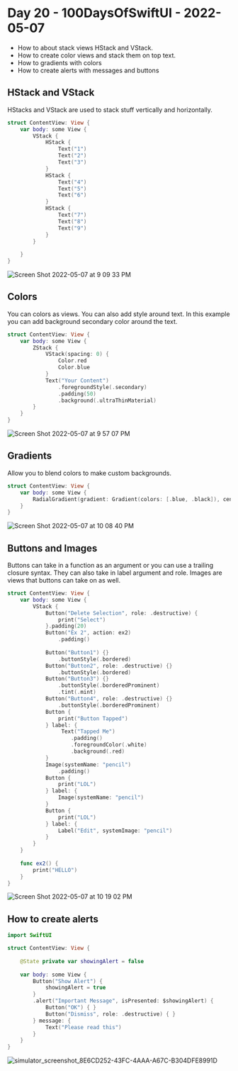 # Day 20 - 100DaysOfSwiftUI - 2022-05-07

- How to about stack views HStack and VStack.
- How to create color views and stack them on top text.
- How to gradients with colors
- How to create alerts with messages and buttons

## HStack and VStack

HStacks and VStack are used to stack stuff vertically and horizontally.

```swift
struct ContentView: View {
    var body: some View {
        VStack {
            HStack {
                Text("1")
                Text("2")
                Text("3")
            }
            HStack {
                Text("4")
                Text("5")
                Text("6")
            }
            HStack {
                Text("7")
                Text("8")
                Text("9")
            }
        }
        
    }
}
```

![Screen Shot 2022-05-07 at 9 09 33 PM](https://user-images.githubusercontent.com/9620015/167281339-7d9ec96b-dd8b-4421-9057-2bc42f846335.png)

## Colors

You can colors as views.  You can also add style around text.  In this example you can add background secondary color around the text.

```swift
struct ContentView: View {
    var body: some View {
        ZStack {
            VStack(spacing: 0) {
                Color.red
                Color.blue
            }
            Text("Your Content")
                .foregroundStyle(.secondary)
                .padding(50)
                .background(.ultraThinMaterial)
        }
    }
}
```

![Screen Shot 2022-05-07 at 9 57 07 PM](https://user-images.githubusercontent.com/9620015/167282444-88a8bd2d-4b8a-4fc2-8c47-1d61c491594d.png)


## Gradients

Allow you to blend colors to make custom backgrounds.


```swift
struct ContentView: View {
    var body: some View {
        RadialGradient(gradient: Gradient(colors: [.blue, .black]), center: .center, startRadius: 20, endRadius: 200)
    }
}
```

![Screen Shot 2022-05-07 at 10 08 40 PM](https://user-images.githubusercontent.com/9620015/167282724-1ce80909-7392-4079-9474-f0a8fb0089ea.png)

## Buttons and Images

Buttons can take in a function as an argument or you can use a trailing closure syntax.    They can also take in label argument and role.  Images are views that buttons can take on as well.


```swift
struct ContentView: View {
    var body: some View {
        VStack {
            Button("Delete Selection", role: .destructive) {
                print("Select")
            }.padding(20)
            Button("Ex 2", action: ex2)
                .padding()
            
            Button("Button1") {}
                .buttonStyle(.bordered)
            Button("Button2", role: .destructive) {}
                .buttonStyle(.bordered)
            Button("Button3") {}
                .buttonStyle(.borderedProminent)
                .tint(.mint)
            Button("Button4", role: .destructive) {}
                .buttonStyle(.borderedProminent)
            Button {
                print("Button Tapped")
            } label: {
                 Text("Tapped Me")
                    .padding()
                    .foregroundColor(.white)
                    .background(.red)
            }
            Image(systemName: "pencil")
                .padding()
            Button {
                print("LOL")
            } label: {
                Image(systemName: "pencil")
            }
            Button {
                print("LOL")
            } label: {
                Label("Edit", systemImage: "pencil")
            }
        }
    }
    
    func ex2() {
        print("HELLO")
    }
}

```

![Screen Shot 2022-05-07 at 10 19 02 PM](https://user-images.githubusercontent.com/9620015/167282942-a914151e-f091-4ac0-9e06-6d31e2dcf488.png)

## How to create alerts

```swift
import SwiftUI

struct ContentView: View {
    
    @State private var showingAlert = false
    
    var body: some View {
        Button("Show Alert") {
            showingAlert = true
        }
        .alert("Important Message", isPresented: $showingAlert) {
            Button("OK") { }
            Button("Dismiss", role: .destructive) { }
        } message: {
            Text("Please read this")
        }
    }
}
```
![simulator_screenshot_8E6CD252-43FC-4AAA-A67C-B304DFE8991D](https://user-images.githubusercontent.com/9620015/167283110-bd31f0c8-bdc0-4f8a-b72c-7c3df5f61da4.png)
